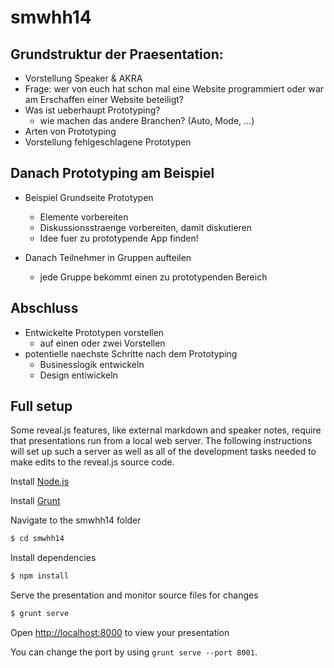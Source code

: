 smwhh14
=======

## Grundstruktur der Praesentation:

- Vorstellung Speaker & AKRA
- Frage: wer von euch hat schon mal eine Website programmiert oder war am Erschaffen einer Website beteiligt?
- Was ist ueberhaupt Prototyping?
  - wie machen das andere Branchen? (Auto, Mode, ...)
- Arten von Prototyping
- Vorstellung fehlgeschlagene Prototypen

## Danach Prototyping am Beispiel

- Beispiel Grundseite Prototypen
  - Elemente vorbereiten
  - Diskussionsstraenge vorbereiten, damit diskutieren
  - Idee fuer zu prototypende App finden!

- Danach Teilnehmer in Gruppen aufteilen
  - jede Gruppe bekommt einen zu prototypenden Bereich

## Abschluss

- Entwickelte Prototypen vorstellen
  - auf einen oder zwei Vorstellen
- potentielle naechste Schritte nach dem Prototyping
  - Businesslogik entwickeln
  - Design entiwickeln


## Full setup

Some reveal.js features, like external markdown and speaker notes, require that presentations run from a local web server. The following instructions will set up such a server as well as all of the development tasks needed to make edits to the reveal.js source code.

Install [Node.js](http://nodejs.org/)

Install [Grunt](http://gruntjs.com/getting-started#installing-the-cli)

Navigate to the smwhh14 folder
```sh
$ cd smwhh14
```

Install dependencies
```sh
$ npm install
```

Serve the presentation and monitor source files for changes
```sh
$ grunt serve
```

Open <http://localhost:8000> to view your presentation

You can change the port by using `grunt serve --port 8001`.

